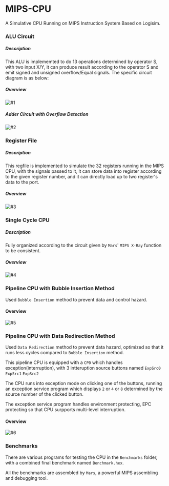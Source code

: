 # MIPS-CPU

A Simulative CPU Running on MIPS Instruction System Based on Logisim.

### ALU Circuit
##### Description
This ALU is implememted to do 13 operations determined by operator S, with two input X/Y, it can produce result according to the operator S and emit signed and unsigned overflow/Equal signals.
The specific circuit diagram is as below:
##### Overview
  ![#1](https://raw.githubusercontent.com/RyanWangGit/MIPS_CPU/master/Screenshots/ALU_1.png)
##### Adder Circuit with Overflow Detection
  ![#2](https://raw.githubusercontent.com/RyanWangGit/MIPS_CPU/master/Screenshots/ALU_2.png)
  
### Register File
##### Description
This regfile is implemented to simulate the 32 registers running in the MIPS CPU, with the signals passed to it, it can store data into register according to the given register number, and it can directly load up to two register's data to the port.
##### Overview
  ![#3](https://raw.githubusercontent.com/RyanWangGit/MIPS_CPU/master/Screenshots/RegFile.png)
  
### Single Cycle CPU
##### Description
Fully organized according to the circuit given by `Mars`' `MIPS X-Ray` function to be consistent.
##### Overview
  ![#4](https://raw.githubusercontent.com/RyanWangGit/MIPS_CPU/master/Screenshots/SingleCycleCPU.png)
  
### Pipeline CPU with Bubble Insertion Method
Used `Bubble Insertion` method to prevent data and control hazard.
#### Overview
  ![#5](https://raw.githubusercontent.com/RyanWangGit/MIPS_CPU/master/Screenshots/Pipeline_Bubble.png)

### Pipeline CPU with Data Redirection Method
Used `Data Redirection` method to prevent data hazard, optimized so that it runs less cycles compared to `Bubble Insertion` method.

This pipeline CPU is equipped with a `CP0` which handles exception(interruption), with 3 intteruption source buttons named `ExpSrc0` `ExpSrc1` `ExpSrc2`

The CPU runs into exception mode on clicking one of the buttons, running an exception service program
which displays `2` or `4` or `8` determined by the source number of the clicked button.

The exception service program handles environment protecting, EPC protecting so that CPU surpports multi-level interruption.
#### Overview
   ![#6](https://raw.githubusercontent.com/RyanWangGit/MIPS_CPU/master/Screenshots/Pipeline.png)
   
### Benchmarks
There are various programs for testing the CPU in the `Benchmarks` folder, with a combined final benchmark named `Benchmark.hex`.

All the benchmarks are assembled by `Mars`, a powerful MIPS assembling and debugging tool.
